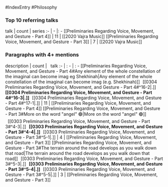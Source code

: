 #IndexEntry #Philosophy

### Top 10 referring talks
talk | count | series
:- | - |: -
[[Preliminaries Regarding Voice, Movement, and Gesture - Part 4]] | 11 | [[2020 Vajra Music]]
[[Preliminaries Regarding Voice, Movement, and Gesture - Part 3]] | 7 | [[2020 Vajra Music]]

### Paragraphs with 4+ mentions
description | count | &nbsp;&nbsp;talk
:- | : - | : -
[[Preliminaries Regarding Voice, Movement, and Gesture - Part 4#Any element of the whole constellation of the imaginal can become imag eg Shekhinah\|Any element of the whole constellation of the imaginal can become imag (e.g. Shekhinah)]] &nbsp;&nbsp;[[0304 Preliminaries Regarding Voice, Movement, and Gesture - Part 4#^16-2\|.]] &nbsp; **[[0304 Preliminaries Regarding Voice, Movement, and Gesture - Part 4#^16-3\|.]]** &nbsp; [[0304 Preliminaries Regarding Voice, Movement, and Gesture - Part 4#^17-1\|.]] | 11 | [[Preliminaries Regarding Voice, Movement, and Gesture - Part 4]]
[[Preliminaries Regarding Voice, Movement, and Gesture - Part 3#More on the word "angel" 🟢\|More on the word "angel" 🟢]] &nbsp;&nbsp;[[0303 Preliminaries Regarding Voice, Movement, and Gesture - Part 3#^4-3\|.]] &nbsp; **[[0303 Preliminaries Regarding Voice, Movement, and Gesture - Part 3#^4-4\|.]]** &nbsp; [[0303 Preliminaries Regarding Voice, Movement, and Gesture - Part 3#^5-1\|.]] | 4 | [[Preliminaries Regarding Voice, Movement, and Gesture - Part 3]]
[[Preliminaries Regarding Voice, Movement, and Gesture - Part 3#The terrain around the road develops as you walk down that road\|The terrain around the road develops as you walk down that road]] &nbsp;&nbsp;[[0303 Preliminaries Regarding Voice, Movement, and Gesture - Part 3#^5-3\|.]] &nbsp; **[[0303 Preliminaries Regarding Voice, Movement, and Gesture - Part 3#^5-4\|.]]** &nbsp; [[0303 Preliminaries Regarding Voice, Movement, and Gesture - Part 3#^5-5\|.]] | 3 | [[Preliminaries Regarding Voice, Movement, and Gesture - Part 3]]

